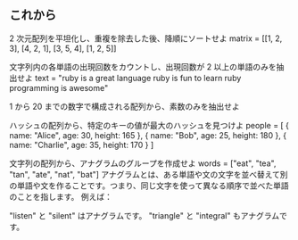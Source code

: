 ## これから

2 次元配列を平坦化し、重複を除去した後、降順にソートせよ
matrix = [[1, 2, 3], [4, 2, 1], [3, 5, 4], [1, 2, 5]]

文字列内の各単語の出現回数をカウントし、出現回数が 2 以上の単語のみを抽出せよ
text = "ruby is a great language ruby is fun to learn ruby programming is awesome"

1 から 20 までの数字で構成される配列から、素数のみを抽出せよ

ハッシュの配列から、特定のキーの値が最大のハッシュを見つけよ
people = [
  { name: "Alice", age: 30, height: 165 },
  { name: "Bob", age: 25, height: 180 },
  { name: "Charlie", age: 35, height: 170 }
]

文字列の配列から、アナグラムのグループを作成せよ
words = ["eat", "tea", "tan", "ate", "nat", "bat"]
アナグラムとは、ある単語や文の文字を並べ替えて別の単語や文を作ることです。つまり、同じ文字を使って異なる順序で並べた単語のことを指します。
例えば：

"listen" と "silent" はアナグラムです。
"triangle" と "integral" もアナグラムです。

